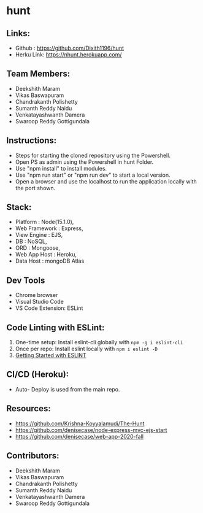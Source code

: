 # hunt

## Links:
- Github : https://github.com/Dixith1196/hunt
- Herku Link: https://nhunt.herokuapp.com/

## Team Members:
- Deekshith Maram
- Vikas Baswapuram
- Chandrakanth Polishetty
- Sumanth Reddy Naidu
- Venkatayashwanth Damera
- Swaroop Reddy Gottigundala

## Instructions:
- Steps for starting the cloned repository using the Powershell.
- Open PS as admin using the Powershell in hunt Folder.
- Use "npm install" to install modules.
- Use "npm run start" or "npm run dev" to start a local version.
- Open a browser and use the localhost to run the application locally with the port shown.

## Stack:
- Platform : Node(15.1.0),
- Web Framework : Express,
- View Engine : EJS,
- DB : NoSQL,
- ORD : Mongoose,
- Web App Host : Heroku,
- Data Host : mongoDB Atlas

## Dev Tools

- Chrome browser
- Visual Studio Code
- VS Code Extension: ESLint

## Code Linting with ESLint:

1. One-time setup: Install eslint-cli globally with `npm -g i eslint-cli`
1. Once per repo: Install eslint locally with `npm i eslint -D`
1. [Getting Started with ESLINT](https://eslint.org/docs/user-guide/getting-started)

## CI/CD (Heroku):
- Auto- Deploy is used from the main repo.

## Resources:
- https://github.com/Krishna-Koyyalamudi/The-Hunt
- https://github.com/denisecase/node-express-mvc-ejs-start
- https://github.com/denisecase/web-app-2020-fall
 
 ## Contributors:
- Deekshith Maram
- Vikas Baswapuram
- Chandrakanth Polishetty
- Sumanth Reddy Naidu
- Venkatayashwanth Damera
- Swaroop Reddy Gottigundala
